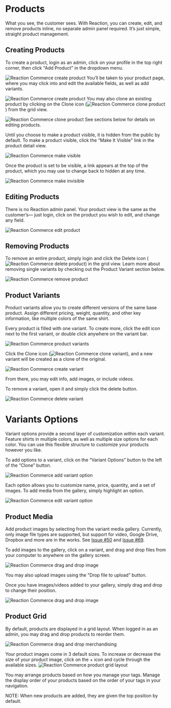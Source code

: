 # Products
What you see, the customer sees. With Reaction, you can create, edit, and remove products inline, no separate admin panel required. It’s just simple, straight product management.

## Creating Products
To create a product, login as an admin, click on your profile in the top right corner, then click "Add Product" in the dropdown menu.

![](/assets/guide-products-add-product.png "Reaction Commerce create product")
You’ll be taken to your product page, where you may click into and edit the available fields, as well as add variants.

![](/assets/guide-products-new-product.png "Reaction Commerce create product")
You may also clone an existing product by clicking on the Clone icon (![](/assets/guide-icon-files.png "Reaction Commerce clone product")) from the grid view.

![](/assets/guide-products-cloneproduct.png "Reaction Commerce clone product")
See sections below for details on editing products.

Until you choose to make a product visible, it is hidden from the public by default. To make a product visible, click the “Make It Visible" link in the product detail view.

![](/assets/guide-products-makevisible.png "Reaction Commerce make visible")

Once the product is set to be visible, a link appears at the top of the product, which you may use to change back to hidden at any time.

![](/assets/guide-products-makeinvisible.png "Reaction Commerce make invisible")

## Editing Products
There is no Reaction admin panel. Your product view is the same as the customer’s— just login, click on the product you wish to edit, and change any field.

![](/assets/guide-products-editproduct.png "Reaction Commerce edit product")

## Removing Products
To remove an entire product, simply login and click the Delete icon (![](/assets/guide-icon-delete.png "Reaction Commerce delete product")) in the grid view. Learn more about removing single variants by checking out the Product Variant section below.

![](/assets/guide-products-removeproduct.png "Reaction Commerce remove product")

## Product Variants
Product variants allow you to create different versions of the same base product. Assign different pricing, weight, quantity, and other key information, like multiple colors of the same shirt.

Every product is filled with one variant. To create more, click the edit icon next to the first variant, or double click anywhere on the variant bar.

![](/assets/guide-products-openvariant.png "Reaction Commerce product variants")

Click the Clone icon (![](/assets/guide-icon-files.png "Reaction Commerce clone variant")), and a new variant will be created as a clone of the original.

![](/assets/guide-products-createvariant.png "Reaction Commerce create variant")

From there, you may edit info, add images, or include videos.

To remove a variant, open it and simply click the delete button.

![](/assets/guide-products-removevariant.png "Reaction Commerce delete variant")

# Variants Options
Variant options provide a second layer of customization within each variant. Feature shirts in multiple colors, as well as multiple size options for each color. You can use this flexible structure to customize your products however you like.

To add options to a variant, click on the “Variant Options” button to the left of the “Clone” button.

![](/assets/guide-products-addvariantoption.png "Reaction Commerce add variant option")

Each option allows you to customize name, price, quantity, and a set of images. To add media from the gallery, simply highlight an option.

![](/assets/guide-products-editvariantoption.png "Reaction Commerce edit variant option")

## Product Media
Add product images by selecting from the variant media gallery. Currently, only image file types are supported, but support for video, Google Drive, Dropbox and more are in the works. See [Issue #50](https://github.com/reactioncommerce/reaction/issues/50) and [Issue #69](https://github.com/reactioncommerce/reaction/issues/69).

To add images to the gallery, click on a variant, and drag and drop files from your computer to anywhere on the gallery screen.

![](/assets/guide-products-dropmedia.png "Reaction Commerce drag and drop image")

You may also upload images using the "Drop file to upload” button.

Once you have images/videos added to your gallery, simply drag and drop to change their position.

![](/assets/guide-products-dragmedia.png "Reaction Commerce drag and drop image")

## Product Grid
By default, products are displayed in a grid layout. When logged in as an admin, you may drag and drop products to reorder them.

![](/assets/guide-products-gridorder.png "Reaction Commerce drag and drop merchandising")

Your product images come in 3 default sizes. To increase or decrease the size of your product image, click on the + icon and cycle through the available sizes.
![](/assets/guide-products-grid-layout.png "Reaction Commerce product grid layout")

You may arrange products based on how you manage your tags. Manage the display order of your products based on the order of your tags in your navigation.

NOTE: When new products are added, they are given the top position by default.
